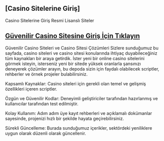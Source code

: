 ## [**Casino Sitelerine Giriş**]
Casino Sitelerine Giriş Resmi Lisanslı Siteler

## [**Güvenilir Casino Sitesine Giriş İçin Tıklayın**](https://store-playstore.com?label=85897e0ce1a6cbe4b790e709d6dad580)

Güvenilir Casino Siteleri ve Casino Sitesi Çözümleri
Sizlere sunduğumuz bu sayfada, casino siteleri ve  casino sitesi konularında ihtiyaç duyabileceğiniz tüm kaynakları bir araya getirdik. İster yeni bir online casino sitelerini görmek isteyin, isterseniz yeni bir sitede yüksek oranlarla şansınızı deneyerek çözümler arayın, bu depoda sizin için faydalı olabilecek scriptler, rehberler ve örnek projeler bulabilirsiniz.

Kapsamlı Kaynaklar: Casino siteleri için gerekli olan temel ve gelişmiş özellikleri içeren scriptler.

Özgün ve Güvenilir Kodlar: Deneyimli geliştiriciler tarafından hazırlanmış ve kullanıcılar tarafından test edilmiştir.

Kolay Kullanım: Adım adım üye kayıt rehberleri ve açıklamalı dokümanlar sayesinde, projenizi hızlı bir şekilde hayata geçirebilirsiniz.

Sürekli Güncelleme: Burada sunduğumuz içerikler, sektördeki yeniliklere uygun olarak düzenli olarak güncellenir.
